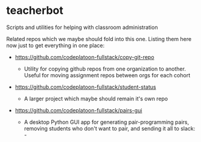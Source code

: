 # teacherbot
Scripts and utilities for helping with classroom administration

Related repos which we maybe should fold into this one. Listing them here now just to get everything in one place:

- https://github.com/codeplatoon-fullstack/copy-git-repo
  - Utility for copying github repos from one organization to another. Useful for moving assignment repos between orgs for each cohort

 
- https://github.com/codeplatoon-fullstack/student-status
  - A larger project which maybe should remain it's own repo

- https://github.com/codeplatoon-fullstack/pairs-gui
  - A desktop Python GUI app for generating pair-programming pairs, removing students who don't want to pair, and sending it all to slack: - 
